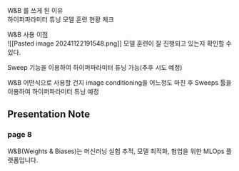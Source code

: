 
  
W&B 를 쓰게 된 이유  
	하이퍼파라미터 튜닝
	모델 훈련 현황 체크
	
  
W&B 사용 이점  
![[Pasted image 20241122191548.png]]
	모델 훈련이 잘 진행되고 있는지 확인할 수 있다.

Sweep 기능을 이용하여 하이퍼파라미터 튜닝 가능(추후 시도 예정)
  
W&B 어떤식으로 사용할 건지
image conditioning을 어느정도 마친 후 Sweeps 툴을 이용하여 하이퍼파라미터 튜닝 예정


## Presentation Note

### page 8
W&B(Weights & Biases)는 머신러닝 실험 추적, 모델 최적화, 협업을 위한 MLOps 플랫폼입니다. 
